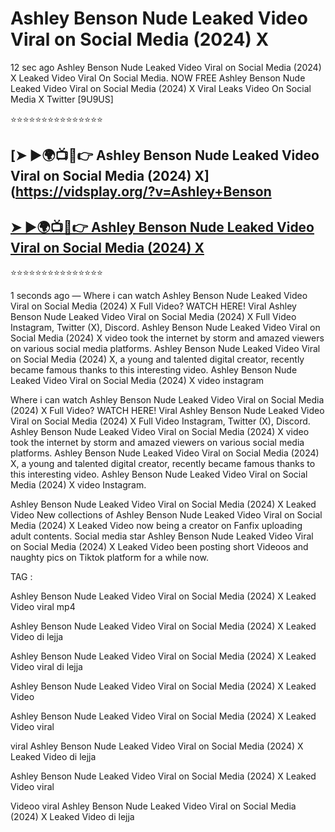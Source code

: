 ﻿# Ashley Benson Nude Leaked Video Viral on Social Media (2024) X



12 sec ago Ashley Benson Nude Leaked Video Viral on Social Media (2024) X Leaked Video Viral On Social Media. NOW FREE Ashley Benson Nude Leaked Video Viral on Social Media (2024) X Viral Leaks Video On Social Media X Twitter [9U9US]

⭐⭐⭐⭐⭐⭐⭐⭐⭐⭐⭐⭐⭐⭐⭐

## [➤ ►🌍📺📱👉 Ashley Benson Nude Leaked Video Viral on Social Media (2024) X](https://vidsplay.org/?v=Ashley+Benson

## [➤ ►🌍📺📱👉 Ashley Benson Nude Leaked Video Viral on Social Media (2024) X](https://vidsplay.org/?v=Ashley+Benson)


⭐⭐⭐⭐⭐⭐⭐⭐⭐⭐⭐⭐⭐⭐⭐



1 seconds ago — Where i can watch Ashley Benson Nude Leaked Video Viral on Social Media (2024) X Full Video? WATCH HERE! Viral Ashley Benson Nude Leaked Video Viral on Social Media (2024) X Full Video Instagram, Twitter (X), Discord. Ashley Benson Nude Leaked Video Viral on Social Media (2024) X video took the internet by storm and amazed viewers on various social media platforms. Ashley Benson Nude Leaked Video Viral on Social Media (2024) X, a young and talented digital creator, recently became famous thanks to this interesting video. Ashley Benson Nude Leaked Video Viral on Social Media (2024) X video instagram

Where i can watch Ashley Benson Nude Leaked Video Viral on Social Media (2024) X Full Video? WATCH HERE! Viral Ashley Benson Nude Leaked Video Viral on Social Media (2024) X Full Video Instagram, Twitter (X), Discord. Ashley Benson Nude Leaked Video Viral on Social Media (2024) X video took the internet by storm and amazed viewers on various social media platforms. Ashley Benson Nude Leaked Video Viral on Social Media (2024) X, a young and talented digital creator, recently became famous thanks to this interesting video. Ashley Benson Nude Leaked Video Viral on Social Media (2024) X video Instagram.

Ashley Benson Nude Leaked Video Viral on Social Media (2024) X Leaked Video New collections of Ashley Benson Nude Leaked Video Viral on Social Media (2024) X Leaked Video now being a creator on Fanfix uploading adult contents. Social media star Ashley Benson Nude Leaked Video Viral on Social Media (2024) X Leaked Video been posting short Videoos and naughty pics on Tiktok platform for a while now.

TAG :

 

Ashley Benson Nude Leaked Video Viral on Social Media (2024) X Leaked Video viral mp4

 

Ashley Benson Nude Leaked Video Viral on Social Media (2024) X Leaked Video di lejja

 

Ashley Benson Nude Leaked Video Viral on Social Media (2024) X Leaked Video viral di lejja

 

Ashley Benson Nude Leaked Video Viral on Social Media (2024) X Leaked Video

 

Ashley Benson Nude Leaked Video Viral on Social Media (2024) X Leaked Video viral

 

viral Ashley Benson Nude Leaked Video Viral on Social Media (2024) X Leaked Video di lejja

 

Ashley Benson Nude Leaked Video Viral on Social Media (2024) X Leaked Video viral

 

Videoo viral Ashley Benson Nude Leaked Video Viral on Social Media (2024) X Leaked Video di lejja